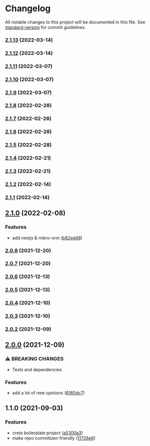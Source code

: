 # Changelog

All notable changes to this project will be documented in this file. See [standard-version](https://github.com/conventional-changelog/standard-version) for commit guidelines.

### [2.1.13](https://github.com/rangelfinal/boilerplate/compare/v2.1.12...v2.1.13) (2022-03-14)

### [2.1.12](https://github.com/rangelfinal/boilerplate/compare/v2.1.11...v2.1.12) (2022-03-14)

### [2.1.11](https://github.com/rangelfinal/boilerplate/compare/v2.1.10...v2.1.11) (2022-03-07)

### [2.1.10](https://github.com/rangelfinal/boilerplate/compare/v2.1.9...v2.1.10) (2022-03-07)

### [2.1.9](https://github.com/rangelfinal/boilerplate/compare/v2.1.8...v2.1.9) (2022-03-07)

### [2.1.8](https://github.com/rangelfinal/boilerplate/compare/v2.1.7...v2.1.8) (2022-02-28)

### [2.1.7](https://github.com/rangelfinal/boilerplate/compare/v2.1.6...v2.1.7) (2022-02-28)

### [2.1.6](https://github.com/rangelfinal/boilerplate/compare/v2.1.5...v2.1.6) (2022-02-28)

### [2.1.5](https://github.com/rangelfinal/boilerplate/compare/v2.1.4...v2.1.5) (2022-02-28)

### [2.1.4](https://github.com/rangelfinal/boilerplate/compare/v2.1.3...v2.1.4) (2022-02-21)

### [2.1.3](https://github.com/rangelfinal/boilerplate/compare/v2.1.2...v2.1.3) (2022-02-21)

### [2.1.2](https://github.com/rangelfinal/boilerplate/compare/v2.1.1...v2.1.2) (2022-02-14)

### [2.1.1](https://github.com/rangelfinal/boilerplate/compare/v2.1.0...v2.1.1) (2022-02-14)

## [2.1.0](https://github.com/rangelfinal/boilerplate/compare/v2.0.8...v2.1.0) (2022-02-08)


### Features

* add nestjs & mikro-orm ([b82ed48](https://github.com/rangelfinal/boilerplate/commit/b82ed48a08b175c6dfc281982fb4a10156f836db))

### [2.0.8](https://github.com/rangelfinal/boilerplate/compare/v2.0.7...v2.0.8) (2021-12-20)

### [2.0.7](https://github.com/rangelfinal/boilerplate/compare/v2.0.6...v2.0.7) (2021-12-20)

### [2.0.6](https://github.com/rangelfinal/boilerplate/compare/v2.0.5...v2.0.6) (2021-12-13)

### [2.0.5](https://github.com/rangelfinal/boilerplate/compare/v2.0.4...v2.0.5) (2021-12-13)

### [2.0.4](https://github.com/rangelfinal/boilerplate/compare/v2.0.3...v2.0.4) (2021-12-10)

### [2.0.3](https://github.com/rangelfinal/boilerplate/compare/v2.0.2...v2.0.3) (2021-12-10)

### [2.0.2](https://github.com/rangelfinal/boilerplate/compare/v2.0.0...v2.0.2) (2021-12-09)

## [2.0.0](https://github.com/rangelfinal/boilerplate/compare/v1.1.0...v2.0.0) (2021-12-09)


### ⚠ BREAKING CHANGES

* Tests and dependencies

### Features

* add a lot of new opinions ([8160dc7](https://github.com/rangelfinal/boilerplate/commit/8160dc7d368ebe257ff4b0df712fc39a1c58fb3f))

## 1.1.0 (2021-09-03)

### Features

- crete boilerplate project ([a5300a3](https://github.com/rangelfinal/boilerplate/commit/a5300a3822a57e779cebe89753d7b1f359580094))
- make repo commitizen friendly ([11726e6](https://github.com/rangelfinal/boilerplate/commit/11726e6f7599b9bd59ae00b5f19c30323274fc19))
